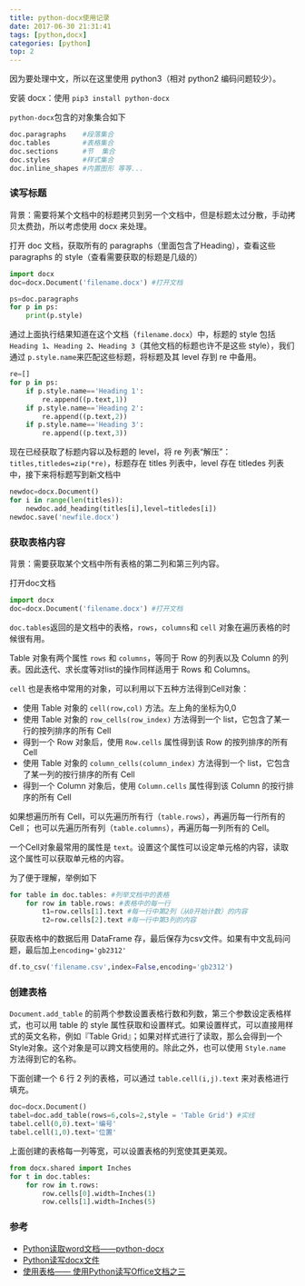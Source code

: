 ```yaml
---
title: python-docx使用记录
date: 2017-06-30 21:31:41
tags: [python,docx]
categories: [python]
top: 2
---
```


因为要处理中文，所以在这里使用 python3（相对 python2 编码问题较少）。

安装 docx：使用 `pip3 install python-docx` 

`python-docx`包含的对象集合如下

```python
doc.paragraphs    #段落集合
doc.tables        #表格集合
doc.sections      #节  集合
doc.styles        #样式集合
doc.inline_shapes #内置图形 等等...
```

### 读写标题

背景：需要将某个文档中的标题拷贝到另一个文档中，但是标题太过分散，手动拷贝太费劲，所以考虑使用 docx 来处理。

打开 doc 文档，获取所有的 paragraphs（里面包含了Heading），查看这些 paragraphs 的 style（查看需要获取的标题是几级的）

```python
import docx
doc=docx.Document('filename.docx') #打开文档

ps=doc.paragraphs
for p in ps:
    print(p.style)
```

通过上面执行结果知道在这个文档（`filename.docx`）中，标题的 style 包括 `Heading 1`、`Heading 2`、`Heading 3`（其他文档的标题也许不是这些 style），我们通过 `p.style.name`来匹配这些标题，将标题及其 level 存到 re 中备用。

```python
re=[]
for p in ps:
    if p.style.name=='Heading 1':
        re.append((p.text,1))
    if p.style.name=='Heading 2':
        re.append((p.text,2))
    if p.style.name=='Heading 3':
        re.append((p.text,3))   
```

现在已经获取了标题内容以及标题的 level，将 re 列表“解压”：`titles,titledes=zip(*re)`，标题存在 titles 列表中，level 存在 titledes 列表中，接下来将标题写到新文档中

```python
newdoc=docx.Document()
for i in range(len(titles)):
	newdoc.add_heading(titles[i],level=titledes[i])
newdoc.save('newfile.docx')
```

### 获取表格内容

背景：需要获取某个文档中所有表格的第二列和第三列内容。

打开doc文档

```python
import docx
doc=docx.Document('filename.docx') #打开文档
```

`doc.tables`返回的是文档中的表格，`rows`，`columns`和 `cell` 对象在遍历表格的时候很有用。

Table 对象有两个属性 `rows` 和 `columns`，等同于 Row 的列表以及 Column 的列表。因此迭代、求长度等对list的操作同样适用于 Rows 和 Columns。

`cell` 也是表格中常用的对象，可以利用以下五种方法得到Cell对象：

- 使用 Table 对象的 `cell(row,col)` 方法。左上角的坐标为0,0
- 使用 Table 对象的 `row_cells(row_index)` 方法得到一个 list，它包含了某一行的按列排序的所有 Cell
- 得到一个 Row 对象后，使用 `Row.cells` 属性得到该 Row 的按列排序的所有  Cell
- 使用 Table 对象的 `column_cells(column_index)` 方法得到一个 list，它包含了某一列的按行排序的所有 Cell
- 得到一个 Column 对象后，使用 `Column.cells` 属性得到该 Column 的按行排序的所有 Cell

如果想遍历所有 Cell，可以先遍历所有行（`table.rows`），再遍历每一行所有的 Cell； 也可以先遍历所有列（`table.columns`），再遍历每一列所有的 Cell。

一个Cell对象最常用的属性是 `text`。设置这个属性可以设定单元格的内容，读取这个属性可以获取单元格的内容。

为了便于理解，举例如下

```python
for table in doc.tables: #列举文档中的表格
    for row in table.rows: #表格中的每一行
        t1=row.cells[1].text #每一行中第2列（从0开始计数）的内容
        t2=row.cells[2].text #每一行中第3列的内容
```

获取表格中的数据后用 DataFrame 存，最后保存为csv文件。如果有中文乱码问题，最后加上`encoding='gb2312'`

```python
df.to_csv('filename.csv',index=False,encoding='gb2312')
```

### 创建表格

 `Document.add_table` 的前两个参数设置表格行数和列数，第三个参数设定表格样式，也可以用 table 的 style 属性获取和设置样式。如果设置样式，可以直接用样式的英文名称，例如『Table Grid』；如果对样式进行了读取，那么会得到一个 Style对象。这个对象是可以跨文档使用的。除此之外，也可以使用 `Style.name` 方法得到它的名称。

下面创建一个 6 行 2 列的表格，可以通过 `table.cell(i,j).text` 来对表格进行填充。

```python
doc=docx.Document()
tabel=doc.add_table(rows=6,cols=2,style = 'Table Grid') #实线
tabel.cell(0,0).text='编号'
tabel.cell(1,0).text='位置'
```

上面创建的表格每一列等宽，可以设置表格的列宽使其更美观。

```python
from docx.shared import Inches
for t in doc.tables:
    for row in t.rows:
        row.cells[0].width=Inches(1)
        row.cells[1].width=Inches(5)
```

### 参考

- [Python读取word文档——python-docx](http://www.itwendao.com/article/detail/172784.html)
- [Python读写docx文件](http://yshblog.com/blog/40)
- [使用表格—— 使用Python读写Office文档之三](http://www.ctolib.com/topics-57923.html)